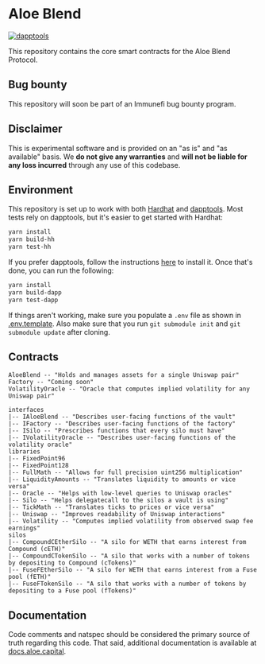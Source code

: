 # Aloe Blend

[![dapptools](https://github.com/aloelabs/aloe-blend/actions/workflows/dapptools.yml/badge.svg)](https://github.com/aloelabs/aloe-blend/actions/workflows/dapptools.yml)

This repository contains the core smart contracts for the Aloe Blend Protocol.

## Bug bounty

This repository will soon be part of an Immunefi bug bounty program.

## Disclaimer

This is experimental software and is provided on an "as is" and "as available" basis. We **do not give any warranties** and **will
not be liable for any loss incurred** through any use of this codebase.

## Environment

This repository is set up to work with both [Hardhat](https://hardhat.org/) and [dapptools](https://dapp.tools/).
Most tests rely on dapptools, but it's easier to get started with Hardhat:

```bash
yarn install
yarn build-hh
yarn test-hh
```

If you prefer dapptools, follow the instructions [here](https://github.com/dapphub/dapptools#installation) to
install it. Once that's done, you can run the following:

```bash
yarn install
yarn build-dapp
yarn test-dapp
```

If things aren't working, make sure you populate a `.env` file as shown in [.env.template](.env.template). Also make sure
that you run `git submodule init` and `git submodule update` after cloning.

## Contracts

```
AloeBlend -- "Holds and manages assets for a single Uniswap pair"
Factory -- "Coming soon"
VolatilityOracle -- "Oracle that computes implied volatility for any Uniswap pair"

interfaces
|-- IAloeBlend -- "Describes user-facing functions of the vault"
|-- IFactory -- "Describes user-facing functions of the factory"
|-- ISilo -- "Prescribes functions that every silo must have"
|-- IVolatilityOracle -- "Describes user-facing functions of the volatility oracle"
libraries
|-- FixedPoint96
|-- FixedPoint128
|-- FullMath -- "Allows for full precision uint256 multiplication"
|-- LiquidityAmounts -- "Translates liquidity to amounts or vice versa"
|-- Oracle -- "Helps with low-level queries to Uniswap oracles"
|-- Silo -- "Helps delegatecall to the silos a vault is using"
|-- TickMath -- "Translates ticks to prices or vice versa"
|-- Uniswap -- "Improves readability of Uniswap interactions"
|-- Volatility -- "Computes implied volatility from observed swap fee earnings"
silos
|-- CompoundCEtherSilo -- "A silo for WETH that earns interest from Compound (cETH)"
|-- CompoundCTokenSilo -- "A silo that works with a number of tokens by depositing to Compound (cTokens)"
|-- FuseFEtherSilo -- "A silo for WETH that earns interest from a Fuse pool (fETH)"
|-- FuseFTokenSilo -- "A silo that works with a number of tokens by depositing to a Fuse pool (fTokens)"
```

## Documentation

Code comments and natspec should be considered the primary source of truth regarding this code. That said,
additional documentation is available at [docs.aloe.capital](https://docs.aloe.capital).
